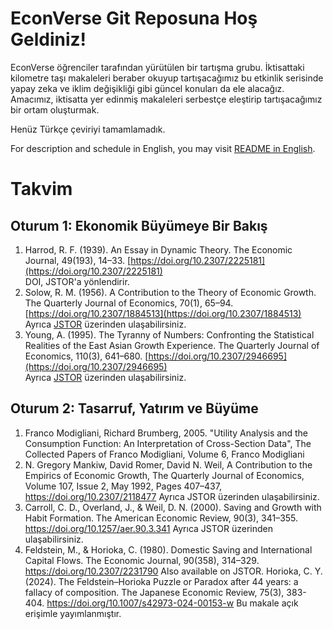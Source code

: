 # EconVerse Git Reposuna Hoş Geldiniz!

EconVerse öğrenciler tarafından yürütülen bir tartışma grubu. İktisattaki kilometre taşı makaleleri beraber okuyup tartışacağımız bu etkinlik serisinde yapay zeka ve iklim değişikliği gibi güncel konuları da ele alacağız. Amacımız, iktisatta yer edinmiş makaleleri serbestçe eleştirip tartışacağımız bir ortam oluşturmak.

Henüz Türkçe çeviriyi tamamlamadık.

For description and schedule in English, you may visit [README in English](README_en.md).

# Takvim

## Oturum 1: Ekonomik Büyümeye Bir Bakış

1. Harrod, R. F. (1939). An Essay in Dynamic Theory. The Economic Journal, 49(193), 14–33. [https://doi.org/10.2307/2225181](https://doi.org/10.2307/2225181)  
   DOI, JSTOR'a yönlendirir.
2. Solow, R. M. (1956). A Contribution to the Theory of Economic Growth. The Quarterly Journal of Economics, 70(1), 65–94. [https://doi.org/10.2307/1884513](https://doi.org/10.2307/1884513)  
   Ayrıca [JSTOR](https://www.jstor.org/stable/1884513) üzerinden ulaşabilirsiniz.
3. Young, A. (1995). The Tyranny of Numbers: Confronting the Statistical Realities of the East Asian Growth Experience. The Quarterly Journal of Economics, 110(3), 641–680. [https://doi.org/10.2307/2946695](https://doi.org/10.2307/2946695)  
   Ayrıca [JSTOR](https://www.jstor.org/stable/1884513) üzerinden ulaşabilirsiniz.

## Oturum 2: Tasarruf, Yatırım ve Büyüme

1. Franco Modigliani, Richard Brumberg, 2005. "Utility Analysis and the Consumption Function: An Interpretation of Cross-Section Data", The Collected Papers of Franco Modigliani, Volume 6, Franco Modigliani
2. N. Gregory Mankiw, David Romer, David N. Weil, A Contribution to the Empirics of Economic Growth, The Quarterly Journal of Economics, Volume 107, Issue 2, May 1992, Pages 407–437, https://doi.org/10.2307/2118477
  Ayrıca JSTOR üzerinden ulaşabilirsiniz.
3. Carroll, C. D., Overland, J., & Weil, D. N. (2000). Saving and Growth with Habit Formation. The American Economic Review, 90(3), 341–355. https://doi.org/10.1257/aer.90.3.341
  Ayrıca JSTOR üzerinden ulaşabilirsiniz.
4. Feldstein, M., & Horioka, C. (1980). Domestic Saving and International Capital Flows. The Economic Journal, 90(358), 314–329. https://doi.org/10.2307/2231790 
  Also available on JSTOR.
Horioka, C. Y. (2024). The Feldstein–Horioka Puzzle or Paradox after 44 years: a fallacy of composition. The Japanese Economic Review, 75(3), 383-404. https://doi.org/10.1007/s42973-024-00153-w
  Bu makale açık erişimle yayımlanmıştır.